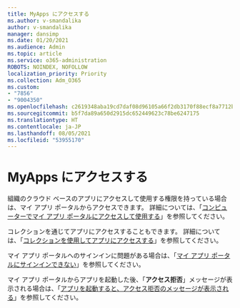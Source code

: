 ```yaml
---
title: MyApps にアクセスする
ms.author: v-smandalika
author: v-smandalika
manager: dansimp
ms.date: 01/20/2021
ms.audience: Admin
ms.topic: article
ms.service: o365-administration
ROBOTS: NOINDEX, NOFOLLOW
localization_priority: Priority
ms.collection: Adm_O365
ms.custom:
- "7856"
- "9004350"
ms.openlocfilehash: c2619348aba19cd7daf08d96105a66f2db3170f88ecf8a7712bdfab7d457887d
ms.sourcegitcommit: b5f7da89a650d2915dc652449623c78be6247175
ms.translationtype: HT
ms.contentlocale: ja-JP
ms.lasthandoff: 08/05/2021
ms.locfileid: "53955170"
---
```

# <a name="access-myapps"></a>MyApps にアクセスする

組織のクラウド ベースのアプリにアクセスして使用する権限を持っている場合は、マイ アプリ ポータルからアクセスできます。 詳細については、「[コンピューターでマイ アプリ ポータルにアクセスして使用する](https://docs.microsoft.com/azure/active-directory/user-help/my-apps-portal-end-user-access#access-and-use-the-my-apps-portal-on-your-computer)」を参照してください。

コレクションを通じてアプリにアクセスすることもできます。 詳細については、「[コレクションを使用してアプリにアクセスする](https://docs.microsoft.com/azure/active-directory/user-help/my-applications-portal-workspaces#access-apps-using-collections)」を参照してください。

マイ アプリ ポータルへのサインインに問題がある場合は、「[マイ アプリ ポータルにサインインできない](https://docs.microsoft.com/azure/active-directory/user-help/my-apps-portal-end-user-troubleshoot#i-cant-sign-in-to-the-my-apps-portal)」を参照してください。

マイ アプリ ポータルからアプリを起動した後、「**アクセス拒否**」メッセージが表示される場合は、「[アプリを起動すると、アクセス拒否のメッセージが表示される](https://docs.microsoft.com/azure/active-directory/user-help/my-apps-portal-end-user-troubleshoot#im-getting-an-access-denied-message-when-i-start-an-app)」を参照してください。

